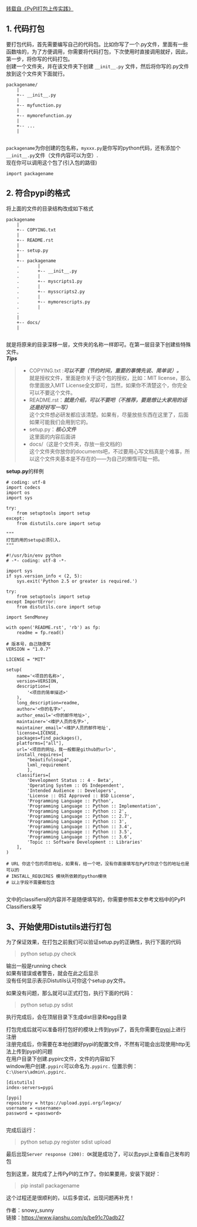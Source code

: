 [转载自《PyPI打包上传实践》](https://www.jianshu.com/p/be91c70adb27)    
    
## 1. 代码打包    
    
要打包代码，首先需要编写自己的代码包。比如你写了一个.py文件，里面有一些函数啥的，为了方便调用，你需要将代码打包，下次使用时直接调用就好，因此，第一步，将你写的代码打包。    
创建一个文件夹，并在该文件夹下创建 `__init__.py` 文件，然后将你写的.py文件放到这个文件夹下面就行。    
    
```    
packagename/    
    |    
    +-- __init__.py    
    |    
    +-- myfunction.py    
    |    
    +-- mymorefunction.py    
    |    
    +-- ...    
    |    
    
```    
    
`packagename`为你创建的包名称，`myxxx.py`是你写的python代码，还有添加个`__init__.py`文件（文件内容可以为空）.    
现在你可以调用这个包了(引入包的路径)    
    
```    
import packagename    
```    
    
## 2\. 符合pypi的格式    
    
将上面的文件的目录结构改成如下格式    
    
```    
packagename    
    |    
    +-- COPYING.txt    
    |    
    +-- README.rst    
    |    
    +-- setup.py    
    |    
    +-- packagename    
    .       |    
    .       +-- __init__.py    
    .       |    
    .       +-- myscripts1.py    
    .       |    
    .       +-- mysscripts2.py    
    .       |    
    .       +-- mymorescripts.py    
    .       |    
    .    
    |    
    +-- docs/    
    |    
    
```    
    
就是将原来的目录深移一层，文件夹的名称一样即可。在第一层目录下创建些特殊文件。    
***Tips***    
    
> *   COPYING.txt :***可以不要（节约时间，重要的事情先说、简单说）。***    
>     就是授权文件，里面是你关于这个包的授权，比如：MIT license，那么你里面放入MIT License全文即可，当然，如果你不清楚这个，你完全可以不要这个文件。    
> *   README.rst：***就是介绍，可以不要吧（不推荐，要是想让大家用的话还是好好写一写）***    
>     这个文件想必研发都应该清楚。如果有，尽量放些东西在这里了，后面如果可能我们会用到它的。    
> *   setup.py：***核心文件***    
>     这里面的内容后面讲    
> *   docs/（这是个文件夹，存放一些文档的）    
>     这个文件夹你放你的documents吧，不过要用心写文档真是个难事，所以这个文件夹基本是不存在的——为自己的懒惰可耻一把。    
    
**setup.py**的样例    
    
```    
# coding: utf-8    
import codecs    
import os    
import sys    
    
try:    
    from setuptools import setup    
except:    
    from distutils.core import setup    
    
"""    
打包的用的setup必须引入，    
"""    
    
#!/usr/bin/env python    
# -*- coding: utf-8 -*-    
    
import sys    
if sys.version_info < (2, 5):    
    sys.exit('Python 2.5 or greater is required.')    
    
try:    
    from setuptools import setup    
except ImportError:    
    from distutils.core import setup    
    
import SendMoney    
    
with open('README.rst', 'rb') as fp:    
    readme = fp.read()    
    
# 版本号，自己随便写    
VERSION = "1.0.7"    
    
LICENSE = "MIT"    
    
setup(    
    name='<项目的名称>',    
    version=VERSION,    
    description=(    
        '<项目的简单描述>'    
    ),    
    long_description=readme,    
    author='<你的名字>',    
    author_email='<你的邮件地址>',    
    maintainer='<维护人员的名字>',    
    maintainer_email='<维护人员的邮件地址',    
    license=LICENSE,    
    packages=find_packages(),    
    platforms=["all"],    
    url='<项目的网址，我一般都是github的url>',    
    install_requires=[      
        "beautifulsoup4",      
        lxml_requirement      
        ],      
    classifiers=[    
        'Development Status :: 4 - Beta',    
        'Operating System :: OS Independent',    
        'Intended Audience :: Developers',    
        'License :: OSI Approved :: BSD License',    
        'Programming Language :: Python',    
        'Programming Language :: Python :: Implementation',    
        'Programming Language :: Python :: 2',    
        'Programming Language :: Python :: 2.7',    
        'Programming Language :: Python :: 3',    
        'Programming Language :: Python :: 3.4',    
        'Programming Language :: Python :: 3.5',    
        'Programming Language :: Python :: 3.6',    
        'Topic :: Software Development :: Libraries'    
    ],    
)    
    
# URL 你这个包的项目地址，如果有，给一个吧，没有你直接填写在PyPI你这个包的地址也是可以的    
# INSTALL_REQUIRES 模块所依赖的python模块    
# 以上字段不需要都包含    
    
```    
    
文中的classifiers的内容并不是随便填写的，你需要参照本文参考文档中的PyPI Classifiers来写    
    
## 3、开始使用Distutils进行打包    
    
为了保证效果，在打包之前我们可以验证setup.py的正确性，执行下面的代码    
    
> python setup.py check    
    
输出一般是running check    
如果有错误或者警告，就会在此之后显示    
没有任何显示表示Distutils认可你这个setup.py文件。    
    
如果没有问题，那么就可以正式打包，执行下面的代码：    
    
> python setup.py sdist    
    
执行完成后，会在顶层目录下生成dist目录和egg目录    
    
打包完成后就可以准备将打包好的模块上传到pypi了，首先你需要在[pypi](https://link.jianshu.com?t=https%3A%2F%2Fpypi.org%2F)上进行注册    
注册完成后，你需要在本地创建好pypi的配置文件，不然有可能会出现使用http无法上传到pypi的问题    
在用户目录下创建.pypirc文件，文件的内容如下    
window用户创建`.pypirc`可以命名为`.pypirc.`    位置示例：`C:\Users\admin\.pypirc.`    
```    
[distutils]    
index-servers=pypi    
    
[pypi]    
repository = https://upload.pypi.org/legacy/    
username = <username>    
password = <password>    
    
```    
    
完成后运行：    
    
> python setup.py register sdist upload    
    
最后出现`Server response (200): OK`就是成功了，可以去pypi上查看自己发布的包    
    
包到这里，就完成了上传PyPI的工作了。你如果要用，安装下就好：    
    
> pip install packagename    
    
这个过程还是很顺利的，以后多尝试，出现问题再补充！    
    
作者：snowy_sunny    
链接：https://www.jianshu.com/p/be91c70adb27    
